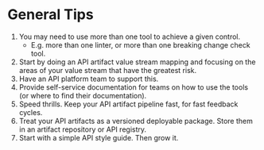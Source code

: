 
# General Tips

1. You may need to use more than one tool to achieve a given control.
   - E.g. more than one linter, or more than one breaking change check tool. 
2. Start by doing an API artifact value stream mapping and focusing on the areas of your value stream that have the greatest risk. 
3. Have an API platform team to support this.
4. Provide self-service documentation for teams on how to use the tools (or where to find their documentation).
5. Speed thrills. Keep your API artifact pipeline fast, for fast feedback cycles. 
6. Treat your API artifacts as a versioned deployable package. Store them in an artifact repository or API registry.
7. Start with a simple API style guide. Then grow it. 